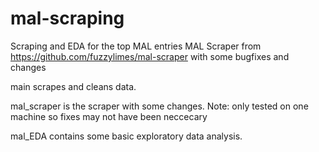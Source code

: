 # mal-scraping
 Scraping and EDA for the top MAL entries
 MAL Scraper from https://github.com/fuzzylimes/mal-scraper with some bugfixes and changes
 
 main scrapes and cleans data.
 
 mal_scraper is the scraper with some changes. Note: only tested on one machine so fixes may not have been neccecary
 
 mal_EDA contains some basic exploratory data analysis.
